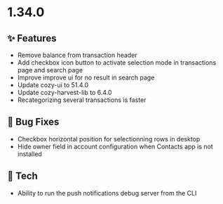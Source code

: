 # 1.34.0

## ✨ Features

* Remove balance from transaction header
* Add checkbox icon button to activate selection mode in transactions page and search page
* Improve improve ui for no result in search page
* Update cozy-ui to 51.4.0
* Update cozy-harvest-lib to 6.4.0
* Recategorizing several transactions is faster


## 🐛 Bug Fixes

* Checkbox horizontal position for selectionning rows in desktop
* Hide owner field in account configuration when Contacts app is not installed

## 🔧 Tech

* Ability to run the push notifications debug server from the CLI
